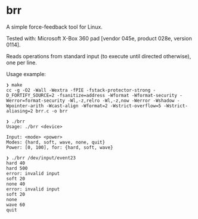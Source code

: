 brr
===

A simple force-feedback tool for Linux.

Tested with: Microsoft X-Box 360 pad [vendor 045e, product 028e, version 0114].

Reads operations from standard input (to execute until directed otherwise), one per line.

Usage example:

``` text
❯ make
cc -g -O2 -Wall -Wextra -fPIE -fstack-protector-strong -D_FORTIFY_SOURCE=2 -fsanitize=address -Wformat -Wformat-security -Werror=format-security -Wl,-z,relro -Wl,-z,now -Werror -Wshadow -Wpointer-arith -Wcast-align -Wformat=2 -Wstrict-overflow=5 -Wstrict-aliasing=2 brr.c -o brr

❯ ./brr
Usage: ./brr <device>

Input: <mode> <power>
Modes: {hard, soft, wave, none, quit}
Power: [0, 100], for: {hard, soft, wave}

❯ ./brr /dev/input/event23
hard 40
hard 500
error: invalid input
soft 20
none 40
error: invalid input
soft 20
none
wave 60
quit
```
